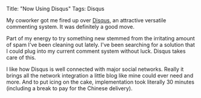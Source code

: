 Title: "Now Using Disqus"
Tags: Disqus

My coworker got me fired up over [Disqus](http://disqus.com/), an attractive
versatile commenting system. It was definitely a good move.

Part of my energy to try something new stemmed from the irritating amount of
spam I've been cleaning out lately. I've been searching for
a solution that I could plug into my current comment system without luck.
Disqus takes care of this.

I like how Disqus is well connected with major social networks.
Really it brings all the network integration a little blog
like mine could ever need and more. And to put icing on the
cake, implementation took literally 30 minutes (including a break to pay for
the Chinese delivery).


